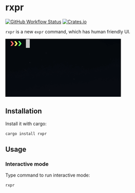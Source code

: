 rxpr
========================================

[![GitHub Workflow Status](https://img.shields.io/github/workflow/status/nisshiee/rxpr/Check)](https://github.com/nisshiee/rxpr/actions?query=workflow%3ACheck+branch%3Amaster)
[![Crates.io](https://img.shields.io/crates/v/rxpr)](https://crates.io/crates/rxpr)

`rxpr` is a new `expr` command, which has human friendly UI.

![](doc/rxpr.gif)

Installation
----------------------------------------

Install it with cargo:

```shell script
cargo install rxpr
```

Usage
----------------------------------------

### Interactive mode

Type command to run interactive mode:

```shell script
rxpr
```
